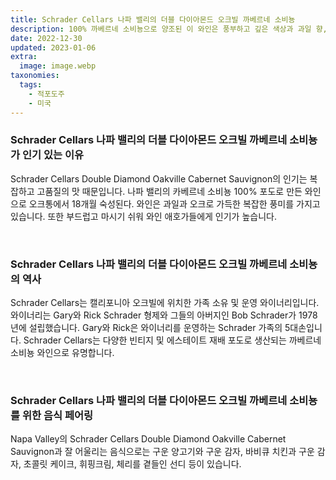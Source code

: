 ```yaml
---
title: Schrader Cellars 나파 밸리의 더블 다이아몬드 오크빌 까베르네 소비뇽
description: 100% 까베르네 소비뇽으로 양조된 이 와인은 풍부하고 깊은 색상과 과일 향, 꽃 향이 있습니다. 약간 달콤한 맛과 길고 여운이 있는 이 와인은 특별한 경우에 적합합니다.
date: 2022-12-30
updated: 2023-01-06
extra:
  image: image.webp
taxonomies:
  tags: 
    - 적포도주
    - 미국
---
```



### Schrader Cellars 나파 밸리의 더블 다이아몬드 오크빌 까베르네 소비뇽 가 인기 있는 이유

Schrader Cellars Double Diamond Oakville Cabernet Sauvignon의 인기는 복잡하고 고품질의 맛 때문입니다. 나파 밸리의 카베르네 소비뇽 100% 포도로 만든 와인으로 오크통에서 18개월 숙성된다. 와인은 과일과 오크로 가득한 복잡한 풍미를 가지고 있습니다. 또한 부드럽고 마시기 쉬워 와인 애호가들에게 인기가 높습니다.

&nbsp;  

### Schrader Cellars 나파 밸리의 더블 다이아몬드 오크빌 까베르네 소비뇽 의 역사

Schrader Cellars는 캘리포니아 오크빌에 위치한 가족 소유 및 운영 와이너리입니다. 와이너리는 Gary와 Rick Schrader 형제와 그들의 아버지인 Bob Schrader가 1978년에 설립했습니다. Gary와 Rick은 와이너리를 운영하는 Schrader 가족의 5대손입니다. Schrader Cellars는 다양한 빈티지 및 에스테이트 재배 포도로 생산되는 까베르네 소비뇽 와인으로 유명합니다.

&nbsp;  

### Schrader Cellars 나파 밸리의 더블 다이아몬드 오크빌 까베르네 소비뇽 를 위한 음식 페어링

Napa Valley의 Schrader Cellars Double Diamond Oakville Cabernet Sauvignon과 잘 어울리는 음식으로는 구운 양고기와 구운 감자, 바비큐 치킨과 구운 감자, 초콜릿 케이크, 휘핑크림, 체리를 곁들인 선디 등이 있습니다.

&nbsp;  
